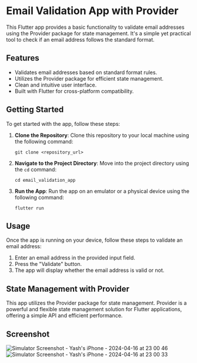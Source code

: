 # Email Validation App with Provider

This Flutter app provides a basic functionality to validate email addresses using the Provider package for state management. It's a simple yet practical tool to check if an email address follows the standard format.

## Features

- Validates email addresses based on standard format rules.
- Utilizes the Provider package for efficient state management.
- Clean and intuitive user interface.
- Built with Flutter for cross-platform compatibility.


## Getting Started

To get started with the app, follow these steps:

1. **Clone the Repository**: Clone this repository to your local machine using the following command:

   ```
   git clone <repository_url>
   ```

2. **Navigate to the Project Directory**: Move into the project directory using the `cd` command:

   ```
   cd email_validation_app
   ```

3. **Run the App**: Run the app on an emulator or a physical device using the following command:

   ```
   flutter run
   ```

## Usage

Once the app is running on your device, follow these steps to validate an email address:

1. Enter an email address in the provided input field.
2. Press the "Validate" button.
3. The app will display whether the email address is valid or not.

## State Management with Provider

This app utilizes the Provider package for state management. Provider is a powerful and flexible state management solution for Flutter applications, offering a simple API and efficient performance.

## Screenshot
![Simulator Screenshot - Yash's iPhone - 2024-04-16 at 23 00 46](https://github.com/YashLakhwani99/Email-Validation-App/assets/110691495/e71a860d-96d3-4d79-ab78-46331ce9db91)
![Simulator Screenshot - Yash's iPhone - 2024-04-16 at 23 00 33](https://github.com/YashLakhwani99/Email-Validation-App/assets/110691495/8e0359c0-c9b5-4c12-83fd-0f7422c9a4e0)


